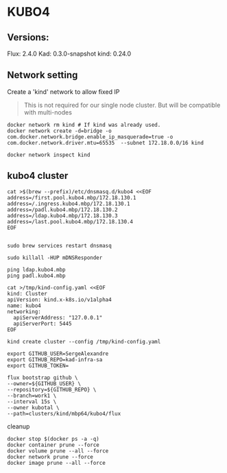 # KUBO4

## Versions:

Flux: 2.4.0
Kad: 0.3.0-snapshot
kind: 0.24.0

## Network setting

Create a 'kind' network to allow fixed IP
> This is not required for our single node cluster. But will be compatible with multi-nodes

```
docker network rm kind # If kind was already used.
docker network create -d=bridge -o com.docker.network.bridge.enable_ip_masquerade=true -o com.docker.network.driver.mtu=65535  --subnet 172.18.0.0/16 kind

docker network inspect kind
```


## kubo4 cluster


```
cat >$(brew --prefix)/etc/dnsmasq.d/kubo4 <<EOF
address=/first.pool.kubo4.mbp/172.18.130.1 
address=/.ingress.kubo4.mbp/172.18.130.1 
address=/padl.kubo4.mbp/172.18.130.2 
address=/ldap.kubo4.mbp/172.18.130.3 
address=/last.pool.kubo4.mbp/172.18.130.4 
EOF


sudo brew services restart dnsmasq

sudo killall -HUP mDNSResponder

ping ldap.kubo4.mbp
ping padl.kubo4.mbp
```


```
cat >/tmp/kind-config.yaml <<EOF
kind: Cluster
apiVersion: kind.x-k8s.io/v1alpha4
name: kubo4
networking:
  apiServerAddress: "127.0.0.1"
  apiServerPort: 5445
EOF

kind create cluster --config /tmp/kind-config.yaml

```

```
export GITHUB_USER=SergeAlexandre
export GITHUB_REPO=kad-infra-sa
export GITHUB_TOKEN=

flux bootstrap github \
--owner=${GITHUB_USER} \
--repository=${GITHUB_REPO} \
--branch=work1 \
--interval 15s \
--owner kubotal \
--path=clusters/kind/mbp64/kubo4/flux

```


cleanup

```
docker stop $(docker ps -a -q)
docker container prune --force
docker volume prune --all --force
docker network prune --force
docker image prune --all --force



```
